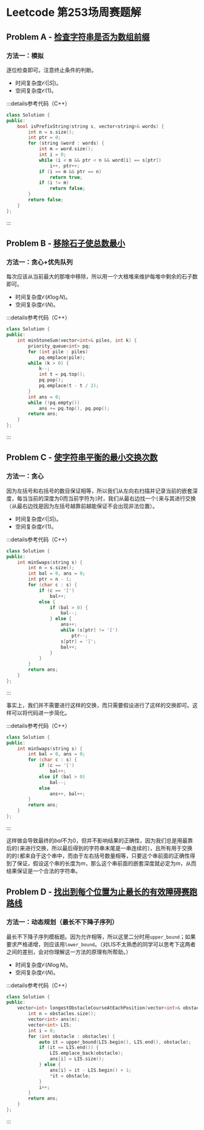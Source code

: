 # Leetcode 第253场周赛题解

## Problem A - [检查字符串是否为数组前缀](https://leetcode.cn/problems/check-if-string-is-a-prefix-of-array/)

### 方法一：模拟

逐位检查即可。注意终止条件的判断。

- 时间复杂度$\mathcal{O}(|S|)$。
- 空间复杂度$\mathcal{O}(1)$。

:::details参考代码（C++）

```cpp
class Solution {
public:
    bool isPrefixString(string s, vector<string>& words) {
        int n = s.size();
        int ptr = 0;
        for (string &word : words) {
            int m = word.size();
            int i = 0;
            while (i < m && ptr < n && word[i] == s[ptr])
                i++, ptr++;
            if (i == m && ptr == n)
                return true;
            if (i != m)
                return false;
        }
        return false;
    }
};
```

:::

## Problem B - [移除石子使总数最小](https://leetcode.cn/problems/remove-stones-to-minimize-the-total/)

### 方法一：贪心+优先队列

每次应该从当前最大的那堆中移除，所以用一个大根堆来维护每堆中剩余的石子数即可。

- 时间复杂度$\mathcal{O}(K\log N)$。
- 空间复杂度$\mathcal{O}(N)$。

:::details参考代码（C++）

```cpp
class Solution {
public:
    int minStoneSum(vector<int>& piles, int k) {
        priority_queue<int> pq;
        for (int pile : piles)
            pq.emplace(pile);
        while (k > 0) {
            k--;
            int t = pq.top();
            pq.pop();
            pq.emplace(t - t / 2);
        }
        int ans = 0;
        while (!pq.empty())
            ans += pq.top(), pq.pop();
        return ans;
    }
};
```

:::

## Problem C - [使字符串平衡的最小交换次数](https://leetcode.cn/problems/minimum-number-of-swaps-to-make-the-string-balanced/)

### 方法一：贪心

因为左括号和右括号的数目保证相等，所以我们从左向右扫描并记录当前的嵌套深度，每当当前的深度为$0$而当前字符为`]`时，我们从最右边找一个`[`来与其进行交换（从最右边找是因为左括号越靠前越能保证不会出现非法位置）。

- 时间复杂度$\mathcal{O}(|S|)$。
- 空间复杂度$\mathcal{O}(1)$。

:::details参考代码（C++）

```cpp
class Solution {
public:
    int minSwaps(string s) {
        int n = s.size();
        int bal = 0, ans = 0;
        int ptr = n - 1;
        for (char c : s) {
            if (c == '[')
                bal++;
            else {
                if (bal > 0) {
                    bal--;
                } else {
                    ans++;
                    while (s[ptr] != '[')
                        ptr--;
                    s[ptr] = ']';
                    bal++;
                }
            }
        }
        return ans;
    }
};
```

:::

事实上，我们并不需要进行这样的交换，而只需要假设进行了这样的交换即可。这样可以将代码进一步简化。

:::details参考代码（C++）

```cpp
class Solution {
public:
    int minSwaps(string s) {
        int bal = 0, ans = 0;
        for (char c : s) {
            if (c == '[')
                bal++;
            else if (bal > 0)
                bal--;
            else
                ans++, bal++;
        }
        return ans;
    }
};
```

:::

这样做会导致最终的$bal$不为$0$，但并不影响结果的正确性，因为我们总是用最靠后的`[`来进行交换，所以最后得到的字符串末尾是一串连续的`]`，且所有用于交换的的`[`都来自于这个串中，而由于左右括号数量相等，只要这个串前面的正确性得到了保证，假设这个串的长度为$m$，那么这个串前面的嵌套深度就必定为$m$，从而结果保证是一个合法的字符串。

## Problem D - [找出到每个位置为止最长的有效障碍赛跑路线](https://leetcode.cn/problems/find-the-longest-valid-obstacle-course-at-each-position/)

### 方法一：动态规划（最长不下降子序列）

最长不下降子序列模板题。因为允许相等，所以这里二分时用`upper_bound`；如果要求严格递增，则应该用`lower_bound`。（对LIS不太熟悉的同学可以思考下这两者之间的差别，会对你理解这一方法的原理有所帮助。）

- 时间复杂度$\mathcal{O}(N\log N)$。
- 空间复杂度$\mathcal{O}(N)$。

:::details参考代码（C++）

```cpp
class Solution {
public:
    vector<int> longestObstacleCourseAtEachPosition(vector<int>& obstacles) {
        int n = obstacles.size();
        vector<int> ans(n);
        vector<int> LIS;
        int i = 0;
        for (int obstacle : obstacles) {
            auto it = upper_bound(LIS.begin(), LIS.end(), obstacle);
            if (it == LIS.end()) {
                LIS.emplace_back(obstacle);
                ans[i] = LIS.size();
            } else {
                ans[i] = it - LIS.begin() + 1;
                *it = obstacle;
            }
            i++;
        }
        return ans;
    }
};
```

:::
